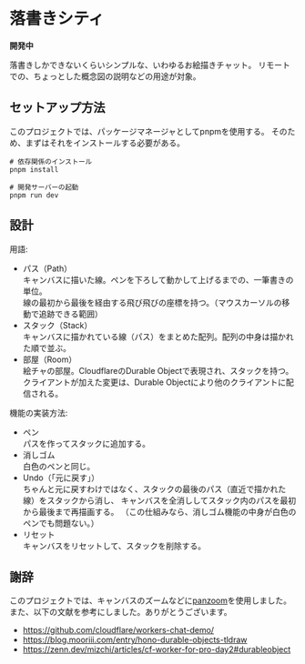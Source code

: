 # 落書きシティ
**開発中**

落書きしかできないくらいシンプルな、いわゆるお絵描きチャット。
リモートでの、ちょっとした概念図の説明などの用途が対象。

## セットアップ方法
このプロジェクトでは、パッケージマネージャとしてpnpmを使用する。
そのため、まずはそれをインストールする必要がある。

```shell
# 依存関係のインストール
pnpm install

# 開発サーバーの起動
pnpm run dev
```

## 設計
用語:
- パス（Path）  
  キャンバスに描いた線。ペンを下ろして動かして上げるまでの、一筆書きの単位。  
  線の最初から最後を経由する飛び飛びの座標を持つ。（マウスカーソルの移動で追跡できる範囲）
- スタック（Stack）  
  キャンバスに描かれている線（パス）をまとめた配列。配列の中身は描かれた順で並ぶ。
- 部屋（Room）  
  絵チャの部屋。CloudflareのDurable Objectで表現され、スタックを持つ。  
  クライアントが加えた変更は、Durable Objectにより他のクライアントに配信される。

機能の実装方法:
- ペン  
  パスを作ってスタックに追加する。
- 消しゴム  
  白色のペンと同じ。
- Undo（「元に戻す」）  
  ちゃんと元に戻すわけではなく、スタックの最後のパス（直近で描かれた線）をスタックから消し、
  キャンバスを全消ししてスタック内のパスを最初から最後まで再描画する。
  （この仕組みなら、消しゴム機能の中身が白色のペンでも問題ない。）
- リセット  
  キャンバスをリセットして、スタックを削除する。

## 謝辞
このプロジェクトでは、キャンバスのズームなどに[panzoom](https://github.com/anvaka/panzoom/)を使用しました。  
また、以下の文献を参考にしました。ありがとうございます。

- https://github.com/cloudflare/workers-chat-demo/
- https://blog.mooriii.com/entry/hono-durable-objects-tldraw
- https://zenn.dev/mizchi/articles/cf-worker-for-pro-day2#durableobject
